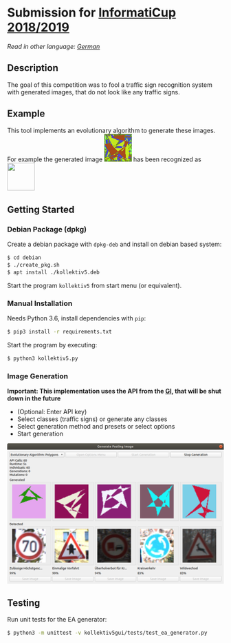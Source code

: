 # Submission for [InformatiCup 2018/2019](https://gi.de/informaticup/)
*Read in other language: [German](https://github.com/MateRyze/InformatiCup-2019/blob/master/README.de.md)*

## Description
The goal of this competition was to fool a traffic sign recognition system with generated images, that do not look like any traffic signs. 

## Example
This tool implements an evolutionary algorithm to generate these images. For example the generated image ![example result](https://github.com/MateRyze/InformatiCup-2019/blob/master/results/polygons_preset_2_example.png "example result") 
has been recognized as
<img src="https://upload.wikimedia.org/wikipedia/commons/thumb/8/82/Zeichen_222_-_Vorgeschriebene_Vorbeifahrt%2C_Rechts_vorbei%2C_StVO_2017.svg/2000px-Zeichen_222_-_Vorgeschriebene_Vorbeifahrt%2C_Rechts_vorbei%2C_StVO_2017.svg.png" width="64" height="64">

## Getting Started

### Debian Package (dpkg)

Create a debian package with `dpkg-deb` and install on debian based system:

```sh
$ cd debian
$ ./create_pkg.sh
$ apt install ./kollektiv5.deb
```
Start the program `kollektiv5` from start menu (or equivalent).
### Manual Installation

Needs Python 3.6, install dependencies with `pip`:

```sh
$ pip3 install -r requirements.txt
```
Start the program by executing:

```sh
$ python3 kollektiv5.py
```
### Image Generation
**Important: This implementation uses the API from the [GI](https://gi.de/informaticup/), that will be shut down in the future**  
* (Optional: Enter API key)
* Select classes (traffic signs) or generate any classes
* Select generation method and presets or select options
* Start generation

![image generation](https://github.com/MateRyze/InformatiCup-2019/blob/master/results/gui_generation.png "Generation")


## Testing
Run unit tests for the EA generator: 
```sh
$ python3 -m unittest -v kollektiv5gui/tests/test_ea_generator.py
```


